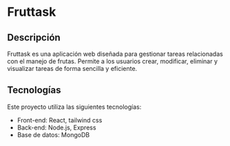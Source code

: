 # Fruttask

## Descripción
Fruttask es una aplicación web diseñada para gestionar tareas relacionadas con el manejo de frutas. Permite a los usuarios crear, modificar, eliminar y visualizar tareas de forma sencilla y eficiente.

## Tecnologías
Este proyecto utiliza las siguientes tecnologías:
- Front-end: React, tailwind css
- Back-end: Node.js, Express
- Base de datos: MongoDB

